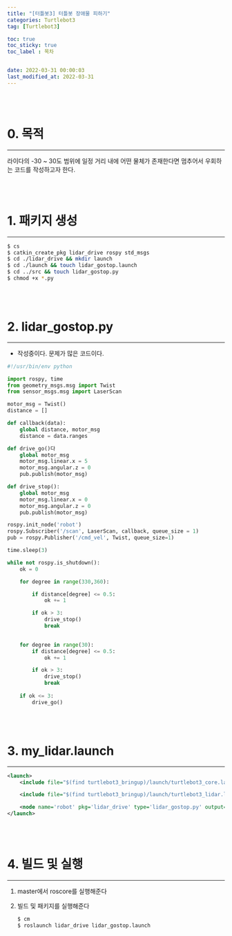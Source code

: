 ```yaml
---
title: "[터틀봇3] 터틀봇 장애물 피하기"
categories: Turtlebot3
tag: [Turtlebot3]

toc: true
toc_sticky: true
toc_label : 목차


date: 2022-03-31 00:00:03
last_modified_at: 2022-03-31
---
```

<br>
<br>

# 0. 목적
---
라이다의 -30 ~ 30도 범위에 일정 거리 내에 어떤 물체가 존재한다면 멈추어서 우회하는 코드를 작성하고자 한다. 

<br>
<br>

# 1. 패키지 생성 
---

```bash
$ cs
$ catkin_create_pkg lidar_drive rospy std_msgs
$ cd ./lidar_drive && mkdir launch 
$ cd ./launch && touch lidar_gostop.launch
$ cd ../src && touch lidar_gostop.py
$ chmod +x *.py
```

<br>
<br>

# 2. lidar_gostop.py
---
* 작성중이다. 문제가 많은 코드이다.


```python
#!/usr/bin/env python

import rospy, time
from geometry_msgs.msg import Twist
from sensor_msgs.msg import LaserScan

motor_msg = Twist()
distance = []

def callback(data):
    global distance, motor_msg
    distance = data.ranges

def drive_go()다
    global motor_msg
    motor_msg.linear.x = 5
    motor_msg.angular.z = 0
    pub.publish(motor_msg)

def drive_stop():
    global motor_msg
    motor_msg.linear.x = 0
    motor_msg.angular.z = 0
    pub.publish(motor_msg)

rospy.init_node('robot')
rospy.Subscriber('/scan', LaserScan, callback, queue_size = 1)
pub = rospy.Publisher('/cmd_vel', Twist, queue_size=1)

time.sleep(3)

while not rospy.is_shutdown():
    ok = 0

    for degree in range(330,360):

        if distance[degree] <= 0.5:
            ok += 1

        if ok > 3:
            drive_stop()
            break
    

    for degree in range(30):
        if distance[degree] <= 0.5:
            ok += 1

        if ok > 3:
            drive_stop()
            break
    
    if ok <= 3:
        drive_go()

```

<br>
<br>

# 3. my_lidar.launch
---

```xml
<launch>
    <include file="$(find turtlebot3_bringup)/launch/turtlebot3_core.launch" />

    <include file="$(find turtlebot3_bringup)/launch/turtlebot3_lidar.launch" />

    <node name='robot' pkg='lidar_drive' type='lidar_gostop.py' output='screen' />
</launch>

```

<br>
<br>

# 4. 빌드 및 실행 
---
1. master에서 roscore를 실행해준다 

2. 빌드 및 패키지를 실행해준다 

    ```bash
    $ cm 
    $ roslaunch lidar_drive lidar_gostop.launch
    ```